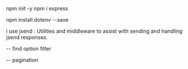 npm init -y
npm i express

npm install dotenv --save

i use jsend : Utilities and middleware to assist with sending and handling jsend responses. 

-- 
find option filter

--
pagination
